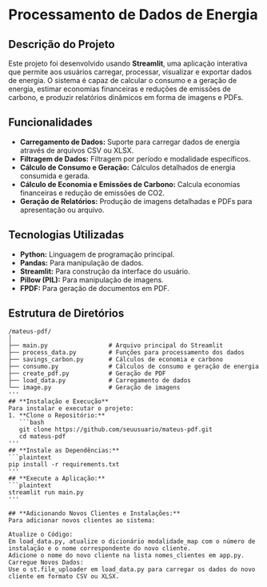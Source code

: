 # **Processamento de Dados de Energia**

## **Descrição do Projeto**
Este projeto foi desenvolvido usando **Streamlit**, uma aplicação interativa que permite aos usuários carregar, processar, visualizar e exportar dados de energia. O sistema é capaz de calcular o consumo e a geração de energia, estimar economias financeiras e reduções de emissões de carbono, e produzir relatórios dinâmicos em forma de imagens e PDFs.

## **Funcionalidades**
- **Carregamento de Dados:** Suporte para carregar dados de energia através de arquivos CSV ou XLSX.
- **Filtragem de Dados:** Filtragem por período e modalidade específicos.
- **Cálculo de Consumo e Geração:** Cálculos detalhados de energia consumida e gerada.
- **Cálculo de Economia e Emissões de Carbono:** Calcula economias financeiras e redução de emissões de CO2.
- **Geração de Relatórios:** Produção de imagens detalhadas e PDFs para apresentação ou arquivo.

## **Tecnologias Utilizadas**
- **Python:** Linguagem de programação principal.
- **Pandas:** Para manipulação de dados.
- **Streamlit:** Para construção da interface do usuário.
- **Pillow (PIL):** Para manipulação de imagens.
- **FPDF:** Para geração de documentos em PDF.

## **Estrutura de Diretórios**

```plaintext
/mateus-pdf/
│
├── main.py                 # Arquivo principal do Streamlit
├── process_data.py         # Funções para processamento dos dados
├── savings_carbon.py       # Cálculos de economia e carbono
├── consumo.py              # Cálculos de consumo e geração de energia
├── create_pdf.py           # Geração de PDF
├── load_data.py            # Carregamento de dados
└── image.py                # Geração de imagens
'''
## **Instalação e Execução**
Para instalar e executar o projeto:
1. **Clone o Repositório:**
   ```bash
   git clone https://github.com/seuusuario/mateus-pdf.git
   cd mateus-pdf
'''
## **Instale as Dependências:**
```plaintext
pip install -r requirements.txt
'''
## **Execute a Aplicação:**
```plaintext
streamlit run main.py
'''

## **Adicionando Novos Clientes e Instalações:**
Para adicionar novos clientes ao sistema:

Atualize o Código:
Em load_data.py, atualize o dicionário modalidade_map com o número de instalação e o nome correspondente do novo cliente.
Adicione o nome do novo cliente na lista nomes_clientes em app.py.
Carregue Novos Dados:
Use o st.file_uploader em load_data.py para carregar os dados do novo cliente em formato CSV ou XLSX.
